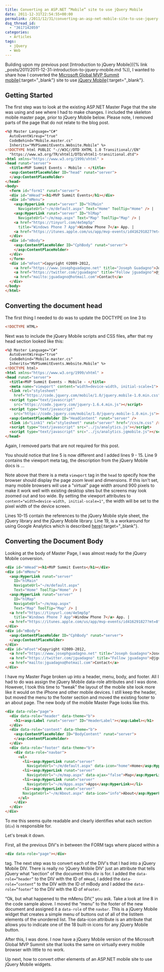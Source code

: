 ```yaml
---
title: Converting an ASP.NET “Mobile” site to use jQuery Mobile
date: 2011-12-31T22:54:55+00:00
permalink: /2011/12/31/converting-an-asp-net-mobile-site-to-use-jquery-mobile/
dsq_thread_id:
  - "3617142059"
categories:
  - Articles
tags:
  - jQuery
  - Web
---
```

Building upon my previous post [Introduction to jQuery Mobile]({% link _posts/2011/2011-12-31-introduction-to-jquery-mobile.md %}), I wanted to share how I converted the [Microsoft Global MVP Summit mobile](https://www.mvpsummitevents.info/m/default.aspx){:target="_blank"} site to use [jQuery Mobile](https://jquerymobile.com/){:target="_blank"}.

## Getting Started

The first step was to look at the existing ASP.NET Master Page that the site was using and see where I had to make changes.  I included the skeleton mobile master page, prior to jQuery Mobile below.  Please note, I removed parts of the page that do not relate to the blog post.

```html
<%@ Master Language="C#"
  AutoEventWireup="true"
  CodeBehind="Mobile.master.cs"
  Inherits="MVPSummitEvents.Website.Mobile" %>
<!DOCTYPE html PUBLIC "-//W3C//DTD XHTML 1.0 Transitional//EN"
  "https://www.w3.org/TR/xhtml1/DTD/xhtml1-transitional.dtd">
<html xmlns="https://www.w3.org/1999/xhtml" >
<head runat="server">
  <title>MVP Summit Events - Mobile - </title>
  <asp:ContentPlaceHolder ID="head" runat="server">
  </asp:ContentPlaceHolder>
</head>
<body>
  <form id="form1" runat="server">
  <div id="mHead"><h1>MVP Summit Events</h1></div>
  <div id="mMenu">
    <asp:HyperLink runat="server" ID="hlMain"
      NavigateUrl="~/m/default.aspx" Text="Home" ToolTip="Home" /> |
    <asp:HyperLink runat="server" ID="hlMap"
      NavigateUrl="~/m/map.aspx" Text="Map" ToolTip="Map" /> |
    <a href="https://tinyurl.com/4e5mp5p"
      title="Windows Phone 7 App">Window Phone 7</a> App. |
    <a href="https://itunes.apple.com/us/app/mvp-events/id416291827?mt=8">iPhone</a> App.
  </div>
  <div id="mBody">
    <asp:ContentPlaceHolder ID="CphBody" runat="server">
    </asp:ContentPlaceHolder>
  </div>
  </form>
  <div id="mFoot">Copyright ©2009-2012,
    <a href="https://www.josephguadagno.net" title="Joseph Guadagno">Joseph Guadagno</a> |
    <a href="https://twitter.com/jguadagno" title="Follow jguadagno">@jguadagno</a> |
    <a href="mailto:jguadagno@hotmail.com">Contact</a>
  </div>
</body>
</html>
```

## Converting the document head

The first thing I needed to do was to update the DOCTYPE on line 3 to

```html
<!DOCTYPE HTML>
```

Next was to include the jQuery Mobile scripts and CSS files, after that my head section looked like this:

```html
<%@ Master Language="C#"
  AutoEventWireup="true"
  CodeBehind="Mobile.master.cs"
  Inherits="MVPSummitEvents.Website.Mobile" %>
<!DOCTYPE html>
<html xmlns="https://www.w3.org/1999/xhtml" >
<head runat="server">
  <title>MVP Summit Events - Mobile - </title>
  <meta name="viewport" content="width=device-width, initial-scale=1">
  <link rel="stylesheet"
    href="https://code.jquery.com/mobile/1.0/jquery.mobile-1.0.min.css" />
  <script type="text/javascript"
    src="https://code.jquery.com/jquery-1.6.4.min.js"></script>
  <script type="text/javascript"
    src="https://code.jquery.com/mobile/1.0/jquery.mobile-1.0.min.js"></script>
  <asp:ContentPlaceHolder ID="HeadContent" runat="server" />
  <link id="Link1" rel="stylesheet" runat="server" href="/css/m.css" />
  <script type="text/javascript" src="../js/analytics.js"></script>
  <script type="text/javascript" src="../js/analytics.jqmobile.js"></script>
</head>
```

Again, I removed parts that are not required for this post.

You should notice that line 5 is now different and I added lines 9 - 15\. Line 9 contains the viewport meta tag, the description from the jQuery Mobile docs is …

Note above that there is a meta `viewport` tag in the `head` to specify how the browser should display the page zoom level and dimensions. If this isn't set, many mobile browsers will use a "virtual" page width around 900 pixels to make it work well with existing desktop sites but the screens may look zoomed out and too wide. By setting the viewport attributes to `content="width=device-width, initial-scale=1"`, the width will be set to the pixel width of the device screen.

Lines 10-15 contain the references to the jQuery Mobile style sheet, the jQuery library and the jQuery Mobile library. Line 19, is a workaround for using Google Analytics which is described [here](https://www.jongales.com/blog/2011/01/10/google-analytics-and-jquery-mobile/){:target="_blank"}.

## Converting the Document Body

Looking at the body of Master Page, I was almost ready for the jQuery Mobile conversion.

```html
<div id="mHead"><h1>MVP Summit Events</h1></div>
<div id="mMenu">
  <asp:HyperLink runat="server"
    ID="hlMain"
    NavigateUrl="~/m/default.aspx"
    Text="Home" ToolTip="Home" /> |
  <asp:HyperLink runat="server"
    ID="hlMap" 
    NavigateUrl="~/m/map.aspx"
    Text="Map" ToolTip="Map" /> |
  <a href="https://tinyurl.com/4e5mp5p"
    title="Windows Phone 7 App">Window Phone 7</a> App. |
  <a href="https://itunes.apple.com/us/app/mvp-events/id416291827?mt=8">iPhone</a> App.
</div>
<div id="mBody">
  <asp:ContentPlaceHolder ID="CphBody" runat="server">
  </asp:ContentPlaceHolder>
</div>
<div id="mFoot">Copyright ©2009-2012,
  <a href="https://www.josephguadagno.net" title="Joseph Guadagno">Joseph Guadagno</a> |
  <a href="https://twitter.com/jguadagno" title="Follow jguadagno">@jguadagno</a> |
  <a href="mailto:jguadagno@hotmail.com">Contact</a>
</div>
```

I have my Master Page broken up into a header, menu, body, and footer. All I had to do was assign the jQuery Mobile data-role attributes and I was done. However, I took this time to “tweak” the layout of the mobile site look more like it would on the iPhone and other mobile devices. I still keep the header, but moved the menu to the footer section and moved the existing footer to an about page. The new body of the mobile Master Page looks like this.

```html
<div data-role="page">
  <div data-role="header" data-theme="b">
    <h1><asp:Label runat="server" ID="HeaderLabel"></asp:Label></h1>
  </div>
  <div data-role="content" data-theme="b">
    <asp:ContentPlaceHolder ID="BodyContent" runat="server">
    </asp:ContentPlaceHolder>  
  </div>
  <div data-role="footer" data-theme="b">
    <div data-role="navbar">
      <ul>
        <li><asp:HyperLink runat="server"
          NavigateUrl="~/m/default.aspx" data-icon="home">Home</asp:HyperLink></li>
        <li><asp:HyperLink runat="server"
          NavigateUrl="~/m/map.aspx" data-ajax="false">Map</asp:HyperLink></li>
        <li><asp:HyperLink runat="server"
          NavigateUrl="~/m/Apps.aspx">Apps</asp:HyperLink></li>
        <li><asp:HyperLink runat="server"
        NavigateUrl="~/m/About.aspx" data-icon="info">About</asp:HyperLink></li>
      </ul>
    </div>
  </div>
</div>
```

To me this seems quite readable and clearly identifies what each section (`div`) is responsible for.

Let's break it down.

First, all the previous DIV's in between the FORM tags where placed within a

```html
<div data-role="page"></div>
```

tag. The next step was to convert each of the DIV's that I had into a jQuery Mobile DIV. There is really no ‘jQuery Mobile DIV' just an attribute that tells jQuery what “section” of the document this div is for. I added the `data-role=”header”` to the DIV with the ID of `mHead`, I added the `data-role=”content”` to the DIV with the ID of mBody and I added the `data-role=”footer”` to the DIV with the ID of `mFooter`.

“Ok, but what happened to the mMenu DIV,” you ask. Take a look at line 8 in the code sample above. I moved the “menu” to the footer of the new document and assigned it a `data-role` of the `navbar`. This is a jQuery Mobile widget that creates a simple menu of buttons out of all of the listitem elements of the unordered list. The data-icon attribute is an attribute that allows you to indicate one of the 18 built-in icons for any jQuery Mobile button.

After this, I was done. I now have a jQuery Mobile version of the Microsoft Global MVP Summit site that looks the same on virtually every mobile browser with little to no work.

Up next, how to convert other elements of an ASP.NET mobile site to use jQuery Mobile widgets.